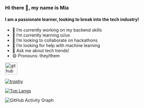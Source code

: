 ### Hi there 👋, my name is Mia
#### I am a passionate learner, looking to break into the tech industry!
<!-- ![I am a passionate learner, looking to break into the tech industry!](https://arturss) -->


- 🔭 I’m currently working on my backend skills 
- 🌱 I’m currently learning ui/ux 
- 👯 I’m looking to collaborate on hackathons 
- 🤔 I’m looking for help with machine learning 
- 💬 Ask me about tech trends! 
- 😄 Pronouns: they/them 


[<img src='https://cdn.jsdelivr.net/npm/simple-icons@3.0.1/icons/github.svg' alt='github' height='40'>](https://github.com/mia-is-here)  

[![trophy](https://github-profile-trophy.vercel.app/?username=mia-is-here)](https://github.com/ryo-ma/github-profile-trophy)

[![Top Langs](https://github-readme-stats.vercel.app/api/top-langs/?username=mia-is-here)](https://github.com/anuraghazra/github-readme-stats)

![GitHub Activity Graph](https://activity-graph.herokuapp.com/graph?username=mia-is-here)  
